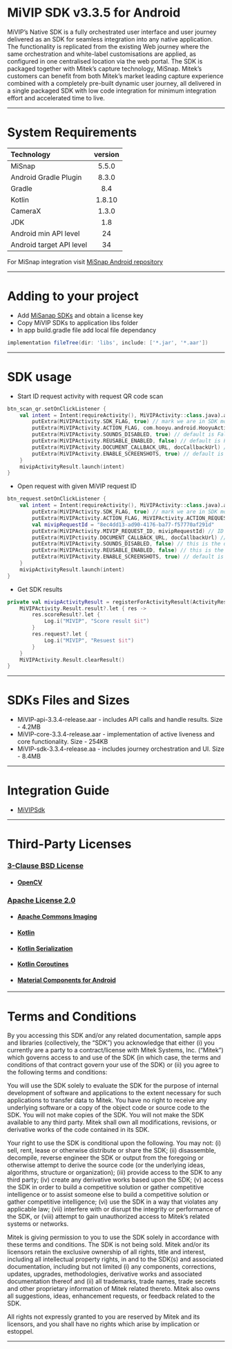 # MiVIP SDK v3.3.5 for Android


MiVIP’s Native SDK is a fully orchestrated user interface and user journey delivered as an SDK for seamless integration into any native application. The functionality is replicated from the existing Web journey where the same orchestration and white-label customisations are applied, as configured in one centralised location via the web portal. The SDK is packaged together with Mitek’s capture technology, MiSnap. Mitek’s customers can benefit from both Mitek’s market leading capture experience combined with a completely pre-built dynamic user journey, all delivered in a single packaged SDK with low code integration for minimum integration effort and accelerated time to live.


- - -

# System Requirements

<center>

| Technology | version |
| :--- | :---: |
| MiSnap | 5.5.0 |
| Android Gradle Plugin | 8.3.0 |
| Gradle | 8.4 |
| Kotlin | 1.8.10 |
| CameraX | 1.3.0 |
| JDK | 1.8 |
| Android min API level | 24 |
| Android target API level | 34 |

</center>

For MiSnap integration visit [MiSnap Android repository](https://github.com/Mitek-Systems/MiSnap-Android)

- - -

# Adding to your project

* Add [MiSanap SDKs](https://github.com/Mitek-Systems/MiSnap-Android) and obtain a license key
* Copy MiVIP SDKs to application libs folder
* In app build.gradle file add local file dependancy

```gradle
implementation fileTree(dir: 'libs', include: ['*.jar', '*.aar'])
```
- - -

# SDK usage

* Start ID request activity with request QR code scan

```kotlin
btn_scan_qr.setOnClickListener {
    val intent = Intent(requireActivity(), MiVIPActivity::class.java).apply {
        putExtra(MiVIPActivity.SDK_FLAG, true) // mark we are in SDK mode
        putExtra(MiVIPActivity.ACTION_FLAG, com.hooyu.android.HooyuActivity.ACTION_QR) // go to QR screen
        putExtra(MiVIPActivity.SOUNDS_DISABLED, true) // default is False
        putExtra(MiVIPActivity.REUSABLE_ENABLED, false) // default is False
        putExtra(MiVIPActivity.DOCUMENT_CALLBACK_URL, docCallbackUrl) // if want to receive server callback at document processing
        putExtra(MiVIPActivity.ENABLE_SCREENSHOTS, true) // default is false
    }
    mivipActivityResult.launch(intent)
}
```

* Open request with given MiVIP request ID

```kotlin
btn_request.setOnClickListener {
    val intent = Intent(requireActivity(), MiVIPActivity::class.java).apply {
        putExtra(MiVIPActivity.SDK_FLAG, true) // mark we are in SDK mode
        putExtra(MiVIPActivity.ACTION_FLAG, MiVIPActivity.ACTION_REQUEST) // open request
        val mivipRequestId = "8ec4dd13-ad90-4176-ba77-f57770af291d"
        putExtra(MiVIPActivity.MIVIP_REQUEST_ID, mivipRequestId) // ID request
        putExtra(MiVIPctivity.DOCUMENT_CALLBACK_URL, docCallbackUrl) // if want to receive server callback at document processing
        putExtra(MiVIPActivity.SOUNDS_DISABLED, false) // this is the default value (sounds on)
        putExtra(MiVIPActivity.REUSABLE_ENABLED, false) // this is the default value (wallet off)
        putExtra(MiVIPActivity.ENABLE_SCREENSHOTS, true) // default is false
    }
    mivipActivityResult.launch(intent)
}
```

* Get SDK results 

```kotlin
private val mivipActivityResult = registerForActivityResult(ActivityResultContracts.StartActivityForResult()) {
    MiVIPActivity.Result.result?.let { res ->
        res.scoreResult?.let {
            Log.i("MIVIP", "Score result $it")
        }
        res.request?.let {
            Log.i("MIVIP", "Resuest $it")
        }
    }
    MiVIPActivity.Result.clearResult()
}
```

- - -

# SDKs Files and Sizes

* MiVIP-api-3.3.4-release.aar - includes API calls and handle results. Size - 4.2MB
* MiVIP-core-3.3.4-release.aar - implementation of active liveness and core functionality. Size - 254KB
* MiVIP-sdk-3.3.4-release.aa - includes journey orchestration and UI. Size - 8.4MB

- - -

# Integration Guide
* [MiVIPSdk](Docs/dev_guide_android.md)

- - -

# Third-Party Licenses

### [3-Clause BSD License](https://opensource.org/licenses/BSD-3-Clause)
* #### [OpenCV](https://github.com/opencv/opencv/blob/4.4.0/LICENSE)

### [Apache License 2.0](https://www.apache.org/licenses/LICENSE-2.0)
* #### [Apache Commons Imaging](https://github.com/apache/commons-imaging/blob/master/LICENSE.txt)
* #### [Kotlin](https://github.com/JetBrains/kotlin/blob/master/license/LICENSE.txt)
* #### [Kotlin Serialization](https://github.com/Kotlin/kotlinx.serialization/blob/master/license/)
* #### [Kotlin Coroutines](https://github.com/Kotlin/kotlinx.coroutines/tree/master/license/)
* #### [Material Components for Android](https://github.com/material-components/material-components-android/blob/master/LICENSE)


- - - -

# Terms and Conditions

By you accessing this SDK and/or any related documentation, sample apps and libraries (collectively, the “SDK”) you acknowledge that either (i) you currently are a party to a  contract/license with Mitek Systems, Inc. (“Mitek”) which governs access to and use of the SDK (in which case, the terms and conditions of that contract govern your use of the SDK) or (ii) you agree to the following terms and conditions:

You will use the SDK solely to evaluate the SDK for the purpose of internal development of software and applications to the extent necessary for such applications to transfer data to Mitek.  You have no right to receive any underlying software or a copy of the object code or source code to the SDK.   You will not make copies of the SDK. You will not make the SDK available to any third party.   Mitek shall own all modifications, revisions, or derivative works of the code contained in its SDK.

Your right to use the SDK is conditional upon the following. You may not: (i) sell, rent, lease or otherwise distribute or share the SDK; (ii) disassemble, decompile, reverse engineer the SDK or output from the foregoing or otherwise attempt to derive the source code (or the underlying ideas, algorithms, structure or organization); (iii) provide access to the SDK to any third party; (iv) create any derivative works based upon the SDK;  (v) access the SDK in order to build a competitive solution or gather competitive intelligence or to assist someone else to build a competitive solution or gather competitive intelligence; (vi) use the SDK in a way that violates any applicable law; (vii) interfere with or disrupt the integrity or performance of the SDK, or (viii) attempt to gain unauthorized access to Mitek’s related systems or networks.

Mitek is giving permission to you to use the SDK solely in accordance with these terms and conditions.  The SDK is not being sold. Mitek and/or its licensors retain the exclusive ownership of all rights, title and interest, including all intellectual property rights, in and to the SDK(s) and associated documentation, including but not limited (i) any components, corrections, updates, upgrades, methodologies, derivative works and associated documentation thereof and (ii) all trademarks, trade names, trade secrets and other proprietary information of Mitek related thereto. Mitek also owns all suggestions, ideas, enhancement requests, or feedback related to the SDK.

All rights not expressly granted to you are reserved by Mitek and its licensors, and you shall have no rights which arise by implication or estoppel. 

- - - -


